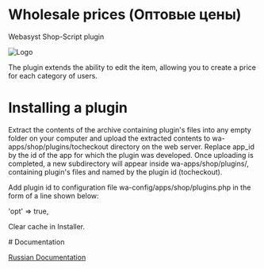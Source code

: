 # Wholesale prices (Оптовые цены)
Webasyst Shop-Script plugin
<p>
    <img src="http://docs.itfrogs.ru/wa-data/public/site/img/opt-eng.png" alt="Logo" />
</p>
<p>
    The plugin extends the ability to edit the item, allowing you to create a price for each category of users.
</p>

# Installing a plugin
<p>
    Extract the contents of the archive containing plugin's files into any empty folder on your computer and upload the extracted contents to wa-apps/shop/plugins/tocheckout directory on the web server. Replace app_id by the id of the app for which the plugin was developed. Once uploading is completed, a new subdirectory will appear inside wa-apps/shop/plugins/, containing plugin's files and named by the plugin id (tocheckout).
</p>
<p>
    Add plugin id to configuration file wa-config/apps/shop/plugins.php in the form of a line shown below:
</p>
<p>
    'opt' => true,
</p>
<p>
    Clear cache in Installer.
</p>
# Documentation
<p>
    <a href="http://docs.itfrogs.ru/webasyst/plugins/shopscript/opt/" target="_blank">Russian Documentation</a>
</p>
